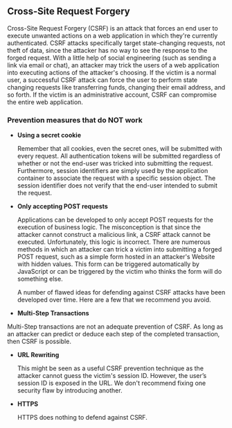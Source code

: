 ## Cross-Site Request Forgery

Cross-Site Request Forgery (CSRF) is an attack that forces an end user to execute unwanted actions on a web application in which they're currently authenticated. CSRF attacks specifically target state-changing requests, not theft of data, since the attacker has no way to see the response to the forged request. With a little help of social engineering (such as sending a link via email or chat), an attacker may trick the users of a web application into executing actions of the attacker's choosing. If the victim is a normal user, a successful CSRF attack can force the user to perform state changing requests like transferring funds, changing their email address, and so forth. If the victim is an administrative account, CSRF can compromise the entire web application.

### Prevention measures that do NOT work

- **Using a secret cookie**

  Remember that all cookies, even the secret ones, will be submitted with every request. All authentication tokens will be submitted regardless of whether or not the end-user was tricked into submitting the request. Furthermore, session identifiers are simply used by the application container to associate the request with a specific session object. The session identifier does not verify that the end-user intended to submit the request.

- **Only accepting POST requests**

  Applications can be developed to only accept POST requests for the execution of business logic. The misconception is that since the attacker cannot construct a malicious link, a CSRF attack cannot be executed. Unfortunately, this logic is incorrect. There are numerous methods in which an attacker can trick a victim into submitting a forged POST request, such as a simple form hosted in an attacker's Website with hidden values. This form can be triggered automatically by JavaScript or can be triggered by the victim who thinks the form will do something else.

  A number of flawed ideas for defending against CSRF attacks have been developed over time. Here are a few that we recommend you avoid.

- **Multi-Step Transactions**

 Multi-Step transactions are not an adequate prevention of CSRF. As long as an attacker can predict or deduce each step of the completed transaction, then CSRF is possible.

- **URL Rewriting**

  This might be seen as a useful CSRF prevention technique as the attacker cannot guess the victim's session ID. However, the user’s session ID is exposed in the URL. We don't recommend fixing one security flaw by introducing another.

- **HTTPS**

  HTTPS does nothing to defend against CSRF.

